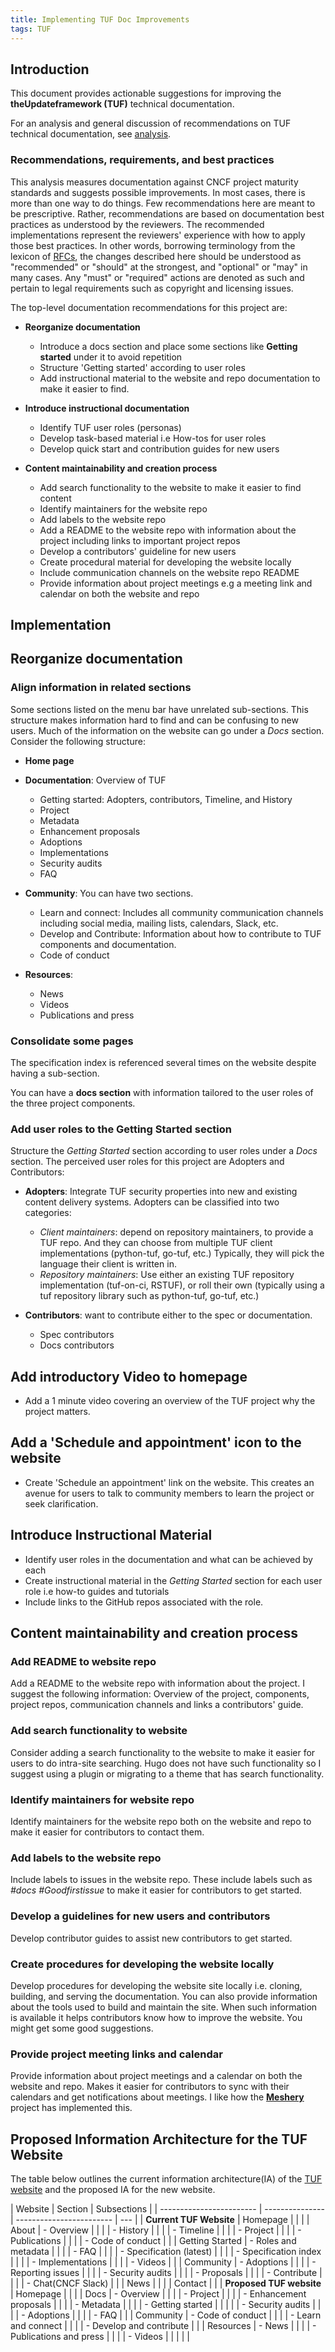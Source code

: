 ```yaml
---
title: Implementing TUF Doc Improvements
tags: TUF
---
```


## Introduction

This document provides actionable suggestions for improving the
**theUpdateframework (TUF)** technical documentation.

For an analysis and general discussion of recommendations on TUF technical
documentation, see [analysis](./analysis.md).

### Recommendations, requirements, and best practices

This analysis measures documentation against CNCF project maturity standards and
suggests possible improvements. In most cases, there is more than one way to do
things. Few recommendations here are meant to be prescriptive. Rather,
recommendations are based on documentation best practices as understood by the
reviewers. The recommended implementations represent the reviewers' experience
with how to apply those best practices. In other words, borrowing terminology
from the lexicon of [RFCs][rfc-keywords], the changes described here should be
understood as "recommended" or "should" at the strongest, and "optional" or
"may" in many cases. Any "must" or "required" actions are denoted as such and
pertain to legal requirements such as copyright and licensing issues.

The top-level documentation recommendations for this project are:

- **Reorganize documentation**

  - Introduce a docs section and place some sections like **Getting started**
    under it to avoid repetition
  - Structure 'Getting started' according to user roles
  - Add instructional material to the website and repo documentation to make it
    easier to find.

- **Introduce instructional documentation**

  - Identify TUF user roles (personas)
  - Develop task-based material i.e How-tos for user roles
  - Develop quick start and contribution guides for new users

- **Content maintainability and creation process**
  - Add search functionality to the website to make it easier to find content
  - Identify maintainers for the website repo
  - Add labels to the website repo
  - Add a README to the website repo with information about the project
    including links to important project repos
  - Develop a contributors' guideline for new users
  - Create procedural material for developing the website locally
  - Include communication channels on the website repo README
  - Provide information about project meetings e.g a meeting link and calendar
    on both the website and repo

## Implementation

## Reorganize documentation

### Align information in related sections

Some sections listed on the menu bar have unrelated sub-sections. This structure
makes information hard to find and can be confusing to new users. Much of the
information on the website can go under a _Docs_ section. Consider the following
structure:

- **Home page**
- **Documentation**: Overview of TUF

  - Getting started: Adopters, contributors, Timeline, and History
  - Project
  - Metadata
  - Enhancement proposals
  - Adoptions
  - Implementations
  - Security audits
  - FAQ

- **Community**: You can have two sections.

  - Learn and connect: Includes all community communication channels including
    social media, mailing lists, calendars, Slack, etc.
  - Develop and Contribute: Information about how to contribute to TUF
    components and documentation.
  - Code of conduct

- **Resources**:
  - News
  - Videos
  - Publications and press

### Consolidate some pages

The specification index is referenced several times on the website despite
having a sub-section.

You can have a **docs section** with information tailored to the user roles of
the three project components.

### Add user roles to the Getting Started section

Structure the _Getting Started_ section according to user roles under a _Docs_
section. The perceived user roles for this project are Adopters and
Contributors:

- **Adopters**: Integrate TUF security properties into new and existing content
  delivery systems. Adopters can be classified into two categories:

  - _Client maintainers_: depend on repository maintainers, to provide a TUF
    repo. And they can choose from multiple TUF client implementations
    (python-tuf, go-tuf, etc.) Typically, they will pick the language their
    client is written in.
  - _Repository maintainers_: Use either an existing TUF repository
    implementation (tuf-on-ci, RSTUF), or roll their own (typically using a tuf
    repository library such as python-tuf, go-tuf, etc.)

- **Contributors**: want to contribute either to the spec or documentation.
  - Spec contributors
  - Docs contributors

## Add introductory Video to homepage

- Add a 1 minute video covering an overview of the TUF project why the project
  matters.

## Add a 'Schedule and appointment' icon to the website

- Create 'Schedule an appointment' link on the website. This creates an avenue
  for users to talk to community members to learn the project or seek
  clarification.

## Introduce Instructional Material

- Identify user roles in the documentation and what can be achieved by each
- Create instructional material in the _Getting Started_ section for each user
  role i.e how-to guides and tutorials
- Include links to the GitHub repos associated with the role.

## Content maintainability and creation process

### Add README to website repo

Add a README to the website repo with information about the project. I suggest
the following information: Overview of the project, components, project repos,
communication channels and links a contributors' guide.

### Add search functionality to website

Consider adding a search functionality to the website to make it easier for
users to do intra-site searching. Hugo does not have such functionality so I
suggest using a plugin or migrating to a theme that has search functionality.

### Identify maintainers for website repo

Identify maintainers for the website repo both on the website and repo to make
it easier for contributors to contact them.

### Add labels to the website repo

Include labels to issues in the website repo. These include labels such as
_#docs \#Goodfirstissue_ to make it easier for contributors to get started.

### Develop a guidelines for new users and contributors

Develop contributor guides to assist new contributors to get started.

### Create procedures for developing the website locally

Develop procedures for developing the website site locally i.e. cloning,
building, and serving the documentation. You can also provide information about
the tools used to build and maintain the site. When such information is
available it helps contributors know how to improve the website. You might get
some good suggestions.

### Provide project meeting links and calendar

Provide information about project meetings and a calendar on both the website
and repo. Makes it easier for contributors to sync with their calendars and get
notifications about meetings. I like how the
[**Meshery**](https://github.com/layer5io/layer5) project has implemented this.

## Proposed Information Architecture for the TUF Website

The table below outlines the current information architecture(IA) of the
[TUF website](https://theupdateframework.io/) and the proposed IA for the new
website.

| Website                  | Section         | Subsections              |
| ------------------------ | --------------- | ------------------------ | --- |
| **Current TUF Website**  | Homepage        |                          |
|                          | About           | - Overview               |
|                          |                 | - History                |
|                          |                 | - Timeline               |
|                          |                 | - Project                |
|                          |                 | - Publications           |
|                          |                 | - Code of conduct        |
|                          | Getting Started | - Roles and metadata     |
|                          |                 | - FAQ                    |
|                          |                 | - Specification (latest) |
|                          |                 | - Specification index    |
|                          |                 | - Implementations        |
|                          |                 | - Videos                 |
|                          | Community       | - Adoptions              |
|                          |                 | - Reporting issues       |
|                          |                 | - Security audits        |
|                          |                 | - Proposals              |
|                          |                 | - Contribute             |
|                          |                 | - Chat(CNCF Slack)       |
|                          | News            |                          |
|                          | Contact         |                          |
| **Proposed TUF website** | Homepage        |                          |
|                          | Docs            | - Overview               |
|                          |                 | - Project                |
|                          |                 | - Enhancement proposals  |
|                          |                 | - Metadata               |
|                          |                 | - Getting started        |     |
|                          |                 | - Security audits        |
|                          |                 | - Adoptions              |
|                          |                 | - FAQ                    |
|                          | Community       | - Code of conduct        |
|                          |                 | - Learn and connect      |
|                          |                 | - Develop and contribute |
|                          | Resources       | - News                   |
|                          |                 | - Publications and press |
|                          |                 | - Videos                 |
|                          |                 |                          |

[rfc-keywords]: https://www.rfc-editor.org/rfc/rfc2119

